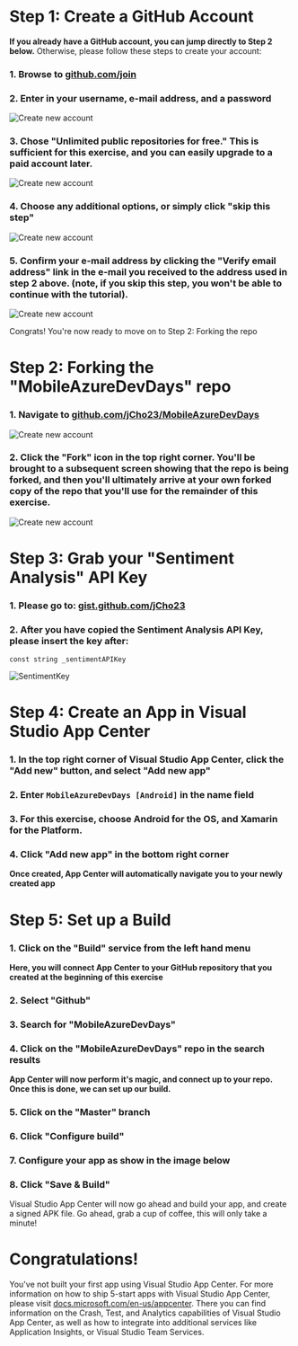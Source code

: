 # Step 1: Create a GitHub Account
**If you already have a GitHub account, you can jump directly to Step 2 below.**
Otherwise, please follow these steps to create your account:

### 1. Browse to [github.com/join](http://bit.ly/2h4uALD)

### 2. Enter in your username, e-mail address, and a password

![Create new account](https://github.com/jCho23/MobileAzureDevDays/blob/master/_Resources/Images/1-1-create-account.png)

### 3. Chose "Unlimited public repositories for free." This is sufficient for this exercise, and you can easily upgrade to a paid account later.

![Create new account](https://github.com/jCho23/MobileAzureDevDays/blob/master/_Resources/Images/1-2-choose-free-account.png)

### 4. Choose any additional options, or simply click "skip this step"

![Create new account](https://github.com/jCho23/MobileAzureDevDays/blob/master/_Resources/Images/1-3-additional-account-options.png)

### 5. Confirm your e-mail address by clicking the "Verify email address" link in the e-mail you received to the address used in step 2 above. (note, if you skip this step, you won't be able to continue with the tutorial).

![Create new account](https://github.com/jCho23/MobileAzureDevDays/blob/master/_Resources/Images/1-4-verify-email.png)

Congrats! You're now ready to move on to Step 2: Forking the repo

# Step 2: Forking the "MobileAzureDevDays" repo
### 1. Navigate to [github.com/jCho23/MobileAzureDevDays](http://bit.ly/2zqoeO7)

![Create new account](https://github.com/jCho23/MobileAzureDevDays/blob/master/_Resources/Images/2-1-fork-repo.png)

### 2. Click the "Fork" icon in the top right corner.  You'll be brought to a subsequent screen showing that the repo is being forked, and then you'll ultimately arrive at your own forked copy of the repo that you'll use for the remainder of this exercise.

![Create new account](https://github.com/jCho23/MobileAzureDevDays/blob/master/_Resources/Images/2-2-repo-forking.png)

# Step 3: Grab your "Sentiment Analysis" API Key
### 1. Please go to: [gist.github.com/jCho23]()

### 2. After you have copied the Sentiment Analysis API Key, please insert the key after: 
```const string _sentimentAPIKey```

![SentimentKey](https://github.com/jCho23/MobileAzureDevDays/blob/master/_Resources/Images/Sentiment%20Key.png)

# Step 4: Create an App in Visual Studio App Center
### 1. In the top right corner of Visual Studio App Center, click the "Add new" button, and select "Add new app"
### 2. Enter `MobileAzureDevDays [Android]` in the name field
### 3. For this exercise, choose Android for the OS, and Xamarin for the Platform.
### 4. Click "Add new app" in the bottom right corner

**Once created, App Center will automatically navigate you to your newly created app**

# Step 5: Set up a Build
### 1. Click on the "Build" service from the left hand menu

**Here, you will connect App Center to your GitHub repository that you created at the beginning of this exercise**

### 2. Select "Github"
### 3. Search for "MobileAzureDevDays"
### 4. Click on the "MobileAzureDevDays" repo in the search results

**App Center will now perform it's magic, and connect up to your repo. Once this is done, we can set up our build.**

### 5. Click on the "Master" branch
### 6. Click "Configure build"
### 7. Configure your app as show in the image below
### 8. Click "Save & Build"

Visual Studio App Center will now go ahead and build your app, and create a signed APK file.  Go ahead, grab a cup of coffee, this will only take a minute!

# Congratulations!
You've not built your first app using Visual Studio App Center.  For more information on how to ship 5-start apps with Visual Studio App Center, please visit [docs.microsoft.com/en-us/appcenter](https://docs.microsoft.com/en-us/appcenter/).  There you can find information on the Crash, Test, and Analytics capabilities of Visual Studio App Center, as well as how to integrate into additional services like Application Insights, or Visual Studio Team Services.
